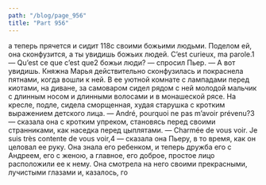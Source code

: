 ```yaml
---
path: "/blog/page_956"
title: "Part 956"
---
```


а теперь прячется и сидит 118с своими божьими людьми. Поделом ей, она сконфузится, а ты увидишь божьих людей. C’est curieux, ma parole.1
— Qu’est ce que c’est que2 божьи люди? — спросил Пьер.
— А вот увидишь.
Княжна Марья действительно сконфузилась и покраснела пятнами, когда вошли к ней. В ее уютной комнате с лампадами перед киотами, на диване, за самоваром сидел рядом с ней молодой мальчик с длинным носом и длинными волосами и в монашеской рясе.
На кресле, подле, сидела сморщенная, худая старушка с кротким выражением детского лица.
— André, pourquoi ne pas m’avoir prévenu?3 — сказала она с кротким упреком, становясь перед своими странниками, как наседка перед цыплятами.
— Charmée de vous voir. Je suis très contente de vous voir,4 — сказала она Пьеру, в то время, как он целовал ее руку. Она знала его ребенком, и теперь дружба его с Андреем, его с женою, а главное, его доброе, простое лицо расположили ее к нему. Она смотрела на него своими прекрасными, лучистыми глазами и, казалось, го
